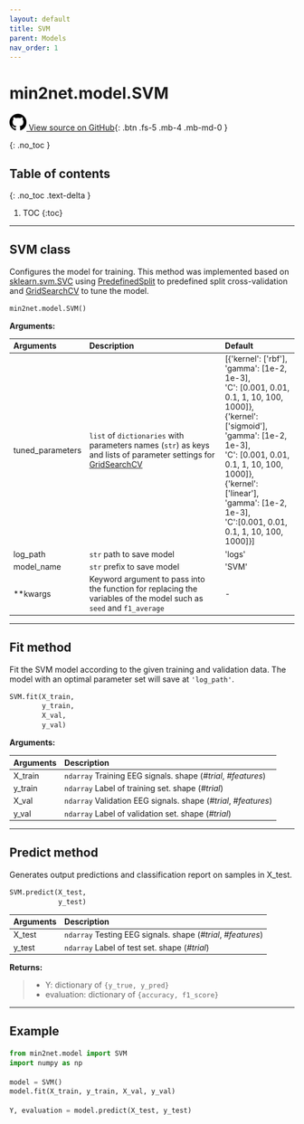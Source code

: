```yaml
---
layout: default
title: SVM
parent: Models
nav_order: 1
---
```


# min2net.model.SVM

[<img src="./assets/images/github.png" width="30" height="30"> View source on GitHub](https://github.com/IoBT-VISTEC/MIN2Net/blob/main/model/SVM.py){: .btn .fs-5 .mb-4 .mb-md-0 } 

{: .no_toc }

## Table of contents
{: .no_toc .text-delta }

1. TOC
{:toc}

---
## SVM class
Configures the model for training. This method was implemented based on [sklearn.svm.SVC](https://scikit-learn.org/stable/modules/generated/sklearn.svm.SVC.html) using [PredefinedSplit](https://scikit-learn.org/stable/modules/generated/sklearn.model_selection.PredefinedSplit.html) to predefined split cross-validation and [GridSearchCV](https://scikit-learn.org/stable/modules/generated/sklearn.model_selection.GridSearchCV.html) to tune the model.

```py
min2net.model.SVM()
```

**Arguments:**

| Arguments | Description | Default |
|:---|:----|:---|
|  tuned_parameters   | `list` of `dictionaries` with parameters names (`str`) as keys and lists of parameter settings for [GridSearchCV](https://scikit-learn.org/stable/modules/generated/sklearn.model_selection.GridSearchCV.html) |  [\{'kernel': ['rbf'], <br>'gamma': [1e-2, 1e-3],<br>'C': [0.001, 0.01, 0.1, 1, 10, 100, 1000]\},<br>\{'kernel': ['sigmoid'],<br>'gamma': [1e-2, 1e-3],<br>'C': [0.001, 0.01, 0.1, 1, 10, 100, 1000]\},<br>\{'kernel': ['linear'],<br>'gamma': [1e-2, 1e-3],<br>'C':[0.001, 0.01, 0.1, 1, 10, 100, 1000]\}]
|  log_path    | `str` path to save model | 'logs' |
|  model_name  | `str` prefix to save model | 'SVM' |
|  **kwargs    | Keyword argument to pass into the function for replacing the variables of the model such as `seed` and `f1_average` | -
  
---
## Fit method

Fit the SVM model according to the given training and validation data. The model with an optimal parameter set will save at `'log_path'`.

```py
SVM.fit(X_train, 
        y_train, 
        X_val, 
        y_val)
```

**Arguments:**

| Arguments | Description |
|:---|:----|
|X_train   | `ndarray` Training EEG signals. shape (*#trial*, *#features*) | 
|y_train   | `ndarray` Label of training set. shape (*#trial*) |
|X_val   | `ndarray` Validation EEG signals. shape (*#trial*, *#features*) |
|y_val   | `ndarray` Label of validation set. shape (*#trial*) |
  
---
## Predict method
Generates output predictions and classification report on samples in X_test.

```py
SVM.predict(X_test, 
            y_test)
```

| Arguments | Description |
|:---|:----|
|X_test   | `ndarray` Testing EEG signals. shape (*#trial*, *#features*) | 
|y_test   | `ndarray` Label of test set. shape (*#trial*) |

**Returns:**
  >- Y: dictionary of `{y_true, y_pred}`
  >- evaluation: dictionary of `{accuracy, f1_score}`

---
## Example

```py
from min2net.model import SVM
import numpy as np

model = SVM()
model.fit(X_train, y_train, X_val, y_val)

Y, evaluation = model.predict(X_test, y_test)
```